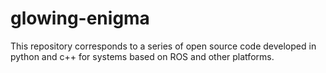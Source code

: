 # glowing-enigma
This repository corresponds to a series of open source code developed in python and c++ for systems based on ROS and other platforms.
